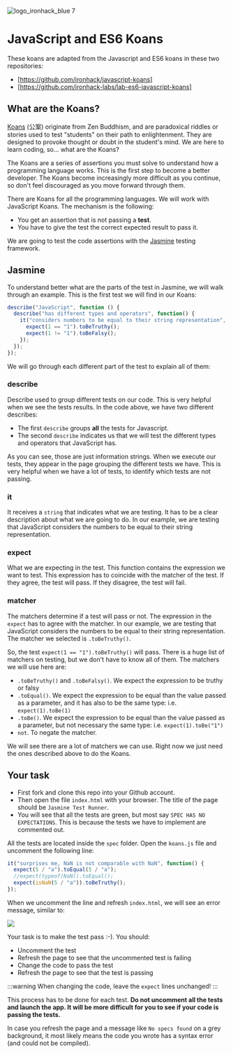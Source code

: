 ![logo_ironhack_blue 7](https://user-images.githubusercontent.com/23629340/40541063-a07a0a8a-601a-11e8-91b5-2f13e4e6b441.png)
# JavaScript and ES6 Koans

These koans are adapted from the Javascript and ES6 koans in these two repositories:
- [https://github.com/ironhack/javascript-koans]
- [https://github.com/ironhack-labs/lab-es6-javascript-koans]


## What are the Koans?

[Koans](https://en.wikipedia.org/wiki/K%C5%8Dan) (公案) originate from Zen Buddhism, and are paradoxical riddles or stories used to test "students" on their path to enlightenment. They are designed to provoke thought or doubt in the student's mind. We are here to learn coding, so... what are the Koans?

The Koans are a series of assertions you must solve to understand how a programming language works. This is the first step to become a better developer. The Koans become increasingly more difficult as you continue, so don't feel discouraged as you move forward through them.

There are Koans for all the programming languages. We will work with JavaScript Koans. The mechanism is the following:

- You get an assertion that is not passing a **test**.
- You have to give the test the correct expected result to pass it.

We are going to test the code assertions with the [Jasmine](http://jasmine.github.io/) testing framework.


## Jasmine

To understand better what are the parts of the test in Jasmine, we will walk through an example. This is the first test we will find in our Koans:

```javascript
describe("JavaScript", function () {
  describe("has different types and operators", function() {
    it("considers numbers to be equal to their string representation", function() {
      expect(1 == "1").toBeTruthy();
      expect(1 != "1").toBeFalsy();
    });
  });
});
```

We will go through each different part of the test to explain all of them:

### describe

Describe used to group different tests on our code. This is very helpful when we see the tests results. In the code above, we have two different describes:

- The first `describe` groups **all** the tests for Javascript. 
- The second `describe` indicates us that we will test the different types and operators that JavaScript has.

As you can see, those are just information strings. When we execute our tests, they appear in the page grouping the different tests we have. This is very helpful when we have a lot of tests, to identify which tests are not passing.

### it

It receives a `string` that indicates what we are testing. It has to be a clear description about what we are going to do. In our example, we are testing that JavaScript considers the numbers to be equal to their string representation.

### expect

What we are expecting in the test. This function contains the expression we want to test. This expression has to coincide with the matcher of the test. If they agree, the test will pass. If they disagree, the test will fail.

### matcher

The matchers determine if a test will pass or not. The expression in the `expect` has to agree with the matcher. In our example, we are testing that JavaScript considers the numbers to be equal to their string representation. The matcher we selected is `.toBeTruthy()`.

So, the test `expect(1 == "1").toBeTruthy()` will pass. There is a huge list of matchers on testing, but we don't have to know all of them. The matchers we will use here are:

- `.toBeTruthy()` and `.toBeFalsy()`. We expect the expression to be truthy or falsy
- `.toEqual()`. We expect the expression to be equal than the value passed as a parameter, and it has also to be the same type: i.e. `expect(1).toBe(1)`
- `.toBe()`. We expect the expression to be equal than the value passed as a parameter, but not necessary the same type: i.e. `expect(1).toBe("1")`
- `not`. To negate the matcher.

We will see there are a lot of matchers we can use. Right now we just need the ones described above to do the Koans.



## Your task

- First fork and clone this repo into your Github account. 
- Then open the file `index.html` with your browser. The title of the page should be `Jasmine Test Runner`.
- You will see that all the tests are green, but most say `SPEC HAS NO EXPECTATIONS`. This is because the tests we have to implement are commented out.

All the tests are located inside the `spec` folder. Open the `koans.js` file and uncomment the following line:

```javascript
it("surprises me, NaN is not comparable with NaN", function() {
  expect(5 / "a").toEqual(5 / "a");
  //expect(typeof(NaN)).toEqual();
  expect(isNaN(5 / "a")).toBeTruthy();
});
```

When we uncomment the line and refresh `index.html`, we will see an error message, similar to:

![](https://i.imgur.com/6aOBOPf.png)

Your task is to make the test pass :-). You should:

- Uncomment the test
- Refresh the page to see that the uncommented test is failing
- Change the code to pass the test
- Refresh the page to see that the test is passing

:::warning 
When changing the code, leave the `expect` lines unchanged!
:::

This process has to be done for each test. **Do not uncomment all the tests and launch the app. It will be more difficult for you to see if your code is passing the tests.**

In case you refresh the page and a message like `No specs found` on a grey background, it most likely means the code you wrote has a syntax error (and could not be compiled).
